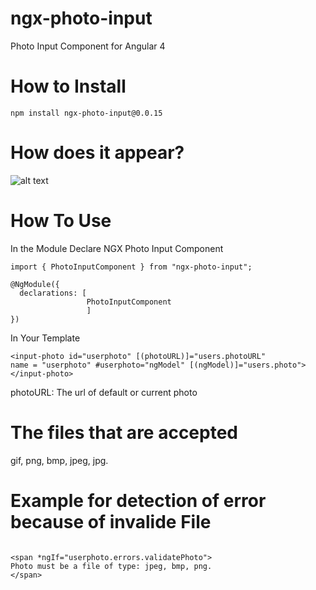 # ngx-photo-input
Photo Input Component for Angular 4

# How to Install
```
npm install ngx-photo-input@0.0.15
```

# How does it appear?

![alt text](https://user-images.githubusercontent.com/30666269/31550129-f7a7b40c-b038-11e7-8dd8-4dd9e116d0fe.png)


# How To Use
In the Module Declare NGX Photo Input Component

```
import { PhotoInputComponent } from "ngx-photo-input";

@NgModule({
  declarations: [
                 PhotoInputComponent
                 ]
})

```

In Your Template 

```
<input-photo id="userphoto" [(photoURL)]="users.photoURL" 
name = "userphoto" #userphoto="ngModel" [(ngModel)]="users.photo"></input-photo>
```


photoURL: The url of default or current photo 


# The files that are accepted 
gif, png, bmp, jpeg, jpg.


# Example for  detection of error because of invalide File 

 ```

<span *ngIf="userphoto.errors.validatePhoto">
Photo must be a file of type: jpeg, bmp, png.
</span>

 ```

